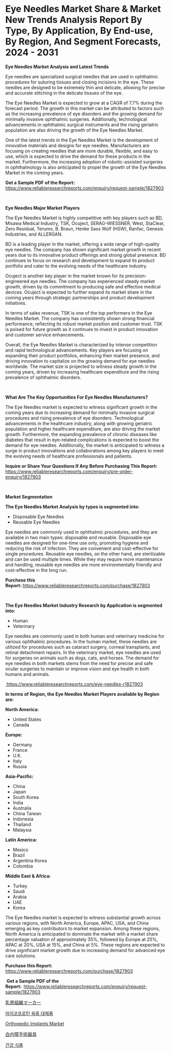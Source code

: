 <p><h1>Eye Needles Market Share & Market New Trends Analysis Report By Type, By Application, By End-use, By Region, And Segment Forecasts, 2024 - 2031</h1></p><p><strong>Eye Needles Market Analysis and Latest Trends</strong></p>
<p><p>Eye needles are specialized surgical needles that are used in ophthalmic procedures for suturing tissues and closing incisions in the eye. These needles are designed to be extremely thin and delicate, allowing for precise and accurate stitching in the delicate tissues of the eye.</p><p>The Eye Needles Market is expected to grow at a CAGR of 7.7% during the forecast period. The growth in this market can be attributed to factors such as the increasing prevalence of eye disorders and the growing demand for minimally invasive ophthalmic surgeries. Additionally, technological advancements in ophthalmic surgical instruments and the rising geriatric population are also driving the growth of the Eye Needles Market.</p><p>One of the latest trends in the Eye Needles Market is the development of innovative materials and designs for eye needles. Manufacturers are focusing on creating needles that are more durable, flexible, and easy to use, which is expected to drive the demand for these products in the market. Furthermore, the increasing adoption of robotic-assisted surgeries in ophthalmology is also anticipated to propel the growth of the Eye Needles Market in the coming years.</p></p>
<p><strong>Get a Sample PDF of the Report:&nbsp;</strong> <a href="https://www.reliableresearchreports.com/enquiry/request-sample/1827903">https://www.reliableresearchreports.com/enquiry/request-sample/1827903</a></p>
<p>&nbsp;</p>
<p><strong>Eye Needles Major Market Players</strong></p>
<p><p>The Eye Needles Market is highly competitive with key players such as BD, Misawa Medical Industry, TSK, Ocuject, SERAG-WIESSNER, West, StaClear, Zero Residual, Terumo, B. Braun, Henke Sass Wolf (HSW), Ranfac, Genesis Industries, and ALLERGAN. </p><p>BD is a leading player in the market, offering a wide range of high-quality eye needles. The company has shown significant market growth in recent years due to its innovative product offerings and strong global presence. BD continues to focus on research and development to expand its product portfolio and cater to the evolving needs of the healthcare industry. </p><p>Ocuject is another key player in the market known for its precision-engineered eye needles. The company has experienced steady market growth, driven by its commitment to producing safe and effective medical devices. Ocuject is expected to further expand its market share in the coming years through strategic partnerships and product development initiatives. </p><p>In terms of sales revenue, TSK is one of the top performers in the Eye Needles Market. The company has consistently shown strong financial performance, reflecting its robust market position and customer trust. TSK is poised for future growth as it continues to invest in product innovation and customer service enhancements. </p><p>Overall, the Eye Needles Market is characterized by intense competition and rapid technological advancements. Key players are focusing on expanding their product portfolios, enhancing their market presence, and driving innovation to capitalize on the growing demand for eye needles worldwide. The market size is projected to witness steady growth in the coming years, driven by increasing healthcare expenditure and the rising prevalence of ophthalmic disorders.</p></p>
<p>&nbsp;</p>
<p><strong>What Are The Key Opportunities For Eye Needles Manufacturers?</strong></p>
<p><p>The Eye Needles market is expected to witness significant growth in the coming years due to increasing demand for minimally invasive surgical procedures and rising prevalence of eye disorders. Technological advancements in the healthcare industry, along with growing geriatric population and higher healthcare expenditure, are also driving the market growth. Furthermore, the expanding prevalence of chronic diseases like diabetes that result in eye-related complications is expected to boost the demand for eye needles. Additionally, the market is anticipated to witness a surge in product innovations and collaborations among key players to meet the evolving needs of healthcare professionals and patients.</p></p>
<p><strong>Inquire or Share Your Questions If Any Before Purchasing This Report:</strong> <a href="https://www.reliableresearchreports.com/enquiry/pre-order-enquiry/1827903">https://www.reliableresearchreports.com/enquiry/pre-order-enquiry/1827903</a></p>
<p>&nbsp;</p>
<p><strong>Market Segmentation</strong></p>
<p><strong>The Eye Needles Market Analysis by types is segmented into:</strong></p>
<p><ul><li>Disposable Eye Needles</li><li>Reusable Eye Needles</li></ul></p>
<p><p>Eye needles are commonly used in ophthalmic procedures, and they are available in two main types: disposable and reusable. Disposable eye needles are designed for one-time use only, promoting hygiene and reducing the risk of infection. They are convenient and cost-effective for single procedures. Reusable eye needles, on the other hand, are sterilizable and can be used multiple times. While they may require more maintenance and handling, reusable eye needles are more environmentally friendly and cost-effective in the long run.</p></p>
<p><strong>Purchase this Report:&nbsp;</strong><a href="https://www.reliableresearchreports.com/purchase/1827903">https://www.reliableresearchreports.com/purchase/1827903</a></p>
<p>&nbsp;</p>
<p><strong>The Eye Needles Market Industry Research by Application is segmented into:</strong></p>
<p><ul><li>Human</li><li>Veterinary</li></ul></p>
<p><p>Eye needles are commonly used in both human and veterinary medicine for various ophthalmic procedures. In the human market, these needles are utilized for procedures such as cataract surgery, corneal transplants, and retinal detachment repairs. In the veterinary market, eye needles are used for surgeries on animals such as dogs, cats, and horses. The demand for eye needles in both markets stems from the need for precise and safe ocular surgeries to maintain or improve vision and eye health in both humans and animals.</p></p>
<p><a href="https://www.reliableresearchreports.com/eye-needles-r1827903">&nbsp;https://www.reliableresearchreports.com/eye-needles-r1827903</a></p>
<p><strong>In terms of Region, the Eye Needles Market Players available by Region are:</strong></p>
<p>
    <p> <strong> North America: </strong>
        <ul>
            <li>United States</li>
            <li>Canada</li>
        </ul>
        </p> 
    <p> <strong> Europe: </strong>
        <ul>
            <li>Germany</li>
            <li>France</li>
            <li>U.K.</li>
            <li>Italy</li>
            <li>Russia</li>
        </ul>
        </p> 
    <p> <strong> Asia-Pacific: </strong>
        <ul>
            <li>China</li>
            <li>Japan</li>
            <li>South Korea</li>
            <li>India</li>
            <li>Australia</li>
            <li>China Taiwan</li>
            <li>Indonesia</li>
            <li>Thailand</li>
            <li>Malaysia</li>
        </ul>
        </p> 
    <p> <strong> Latin America: </strong>
        <ul>
            <li>Mexico</li>
            <li>Brazil</li>
            <li>Argentina Korea</li>
            <li>Colombia</li>
        </ul>
        </p> 
    <p> <strong> Middle East & Africa: </strong>
        <ul>
            <li>Turkey</li>
            <li>Saudi</li>
            <li>Arabia</li>
            <li>UAE</li>
            <li>Korea</li>
        </ul>
    </p>
    </p>
<p><p>The Eye Needles market is expected to witness substantial growth across various regions, with North America, Europe, APAC, USA, and China emerging as key contributors to market expansion. Among these regions, North America is anticipated to dominate the market with a market share percentage valuation of approximately 35%, followed by Europe at 25%, APAC at 20%, USA at 15%, and China at 5%. These regions are expected to drive significant market growth due to increasing demand for advanced eye care solutions.</p></p>
<p><strong>Purchase this Report: </strong><a href="https://www.reliableresearchreports.com/purchase/1827903">https://www.reliableresearchreports.com/purchase/1827903</a></p>
<p>&nbsp;<strong>Get a Sample PDF of the Report:&nbsp;&nbsp;</strong><a href="https://www.reliableresearchreports.com/enquiry/request-sample/1827903">https://www.reliableresearchreports.com/enquiry/request-sample/1827903</a></p>
<p><strong></strong></p>
<p><p><a href="https://github.com/cbigkbh02719/Market-Research-Report-List-2/blob/main/691727549450.md">乳房組織マーカー</a></p><p><a href="https://github.com/durgin521/Market-Research-Report-List-1/blob/main/239825444248.md">마이코프로틴 육류 대체품</a></p><p><a href="https://github.com/shotows/Market-Research-Report-List-2/blob/main/orthopedic-implants-market.md">Orthopedic Implants Market</a></p><p><a href="https://github.com/ReganWisoky2023/Market-Research-Report-List-1/blob/main/253933449451.md">白内障手術器具</a></p><p><a href="https://github.com/novabrown3/Market-Research-Report-List-1/blob/main/124912344247.md">건강 식품</a></p></p>